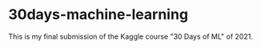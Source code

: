 # 30days-machine-learning
This is my final submission of the Kaggle course "30 Days of ML" of 2021. 
